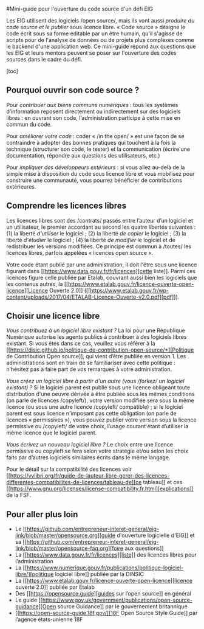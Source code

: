 #Mini-guide pour l'ouverture du code source d'un défi EIG

Les EIG utilisent des logiciels /open source/, mais ils vont aussi
*produire du code source et le publier* sous licence libre.  « Code
source » désigne le code écrit sous sa forme éditable par un être
humain, qu'il s'agisse de scripts pour de l'analyse de données ou de
projets plus complexes comme le backend d'une application web.  Ce
mini-guide répond aux questions que les EIG et leurs mentors peuvent
se poser sur l'ouverture des codes sources dans le cadre du défi.

[toc]

## Pourquoi ouvrir son code source ?

Pour *contribuer aux biens communs numériques* : tous les systèmes
d’information reposent directement ou indirectement sur des logiciels
libres : en ouvrant son code, l’administration participe à cette mise
en commun du code.

Pour *améliorer votre code* : coder « /in the open/ » est une façon de se
contraindre à adopter des bonnes pratiques qui touchent à la fois la
technique (structurer son code, le tester) et la communication (écrire
une documentation, répondre aux questions des utilisateurs, etc.)

Pour *impliquer des développeurs extérieurs* : si vous allez au-delà de
la simple mise à disposition du code sous licence libre et vous
mobilisez pour construire une communauté, vous pourrez bénéficier de
contributions extérieures.

## Comprendre les licences libres

Les licences libres sont des /contrats/ passés entre l’auteur d’un
logiciel et un utilisateur, le premier accordant au second les quatre
libertés suivantes : (1) la liberté *d'utiliser* le logiciel ; (2) la
liberté *de copier* le logiciel ; (3) la liberté *d'étudier* le logiciel ;
(4) la liberté *de modifier* le logiciel et de redistribuer les versions
modifiées.  Ce principe est commun à /toutes/ les licences libres,
parfois appelées « licences open source ».

Votre code étant publié par une administration, il doit l'être sous
une licence figurant dans [[https://www.data.gouv.fr/fr/licences][cette liste]].  Parmi ces licences figure
celle publiée par Etalab, couvrant aussi bien les logiciels que les
contenus autres, la [[https://www.etalab.gouv.fr/licence-ouverte-open-licence][Licence Ouverte 2.0]] ([[https://www.etalab.gouv.fr/wp-content/uploads/2017/04/ETALAB-Licence-Ouverte-v2.0.pdf][pdf]]).

## Choisir une licence libre

*Vous contribuez à un logiciel libre existant ?* La loi pour une
République Numérique autorise les agents publics à contribuer à des
logiciels libres existant.  Si vous êtes dans ce cas, veuillez vous
référer à la [[https://disic.github.io/politique-de-contribution-open-source/*][Politique de Contribution Open source]], qui vient d’être
publiée en version 1.  Les administrations sont en train de se
familiariser avec cette politique : n’hésitez pas à faire part de vos
remarques à votre administration.

*Vous créez un logiciel libre à partir d'un autre (vous /forkez/ un
logiciel existant) ?* Si le logiciel parent est publié sous une licence
obligeant toute distribution d'une oeuvre dérivée à être publiée sous
les mêmes conditions (on parle de licences /copyleft/), votre version
modifiée sera sous la même licence (ou sous une autre licence /copyleft/
compatible) ; si le logiciel parent est sous licence n'imposant pas
cette obligation (on parle de licences « permissives »), vous pouvez
publier votre version sous la licence permissive ou /copyleft/ de votre
choix, l’usage courant étant d’utiliser la même licence que le
logiciel parent.
     
*Vous écrivez un nouveau logiciel libre ?* Le choix entre une licence
permissive ou copyleft se fera selon votre stratégie et/ou selon les
choix faits par d’autres logiciels similaires écrits dans le même
langage.

Pour le détail sur la compatibilité des licences voir [[https://vvlibri.org/fr/guide-de-lauteur-libre-gerer-des-licences-differentes-compatibilites-de-licences/tableau-de][ce tableau]] et
ces [[https://www.gnu.org/licenses/license-compatibility.fr.html][explications]] de la FSF.

## Pour aller plus loin

- Le [[https://github.com/entrepreneur-interet-general/eig-link/blob/master/opensource.org][guide d'ouverture logicielle d'EIG]] et sa [[https://github.com/entrepreneur-interet-general/eig-link/blob/master/opensource-faq.org][foire aux questions]]
- La [[https://www.data.gouv.fr/fr/licences][liste]] des licences libres pour l’administration
- La [[https://www.numerique.gouv.fr/publications/politique-logiciel-libre/][politique logiciel libre]] publiée par la DINSIC
- La [[https://www.etalab.gouv.fr/licence-ouverte-open-licence][licence ouverte 2.0]] publiée par Etalab
- Des [[https://opensource.guide][guides sur l’open source]] en général
- Le guide [[https://www.gov.uk/government/publications/open-source-guidance][Open source Guidance]] par le gouvernement britannique
- [[https://open-source-guide.18f.gov/][18F Open Source Style Guide]] par l’agence états-unienne 18F
